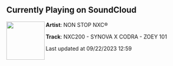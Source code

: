 ## Currently Playing on SoundCloud

[<img align="left" width="100" src="https://i1.sndcdn.com/artworks-s1jSHxg0Js6DrekN-Bnh0Tg-t500x500.jpg">](https://soundcloud.com/nonstopnxc/nxc200)

**Artist**: NON STOP NXC® 

**Track**: NXC200 - SYNOVA X CODRA - ZOEY 101

Last updated at 09/22/2023 12:59
